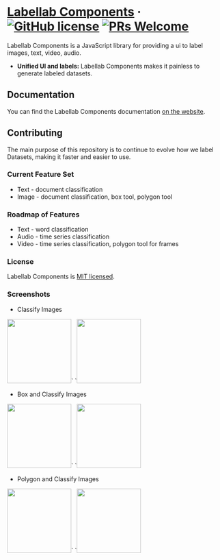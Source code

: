 # [Labellab Components](https://labellab.io/) &middot; [![GitHub license](https://img.shields.io/badge/license-MIT-blue.svg)](https://github.com/kev71187/labellab-components/blob/master/LICENSE) [![PRs Welcome](https://img.shields.io/badge/PRs-welcome-brightgreen.svg)](https://github.com/kev71187/labellab-components/pulls)

Labellab Components is a JavaScript library for providing a ui to label images, text, video, audio.

* **Unified UI and labels:** Labellab Components makes it painless to generate labeled datasets.

## Documentation

You can find the Labellab Components documentation [on the website](https://components.labellab.io).

## Contributing

The main purpose of this repository is to continue to evolve how we label Datasets, making it faster and easier to use.

### Current Feature Set
* Text - document classification
* Image - document classification, box tool, polygon tool

### Roadmap of Features
* Text - word classification
* Audio - time series classification
* Video - time series classification, polygon tool for frames

### License

Labellab Components is [MIT licensed](./LICENSE).

### Screenshots

* Classify Images
<p/>
<img height="150px" src="https://github.com/kev71187/labellab-components/raw/master/assets/classify-labeler.png"/>`      `<img height="150px" src="https://github.com/kev71187/labellab-components/raw/master/assets/classify-preview.png"/>

* Box and Classify Images
<p/>
<img height="150px" src="https://github.com/kev71187/labellab-components/raw/master/assets/box-labeler.png"/>`      `<img height="150px" src="https://github.com/kev71187/labellab-components/raw/master/assets/box-preview.png"/>

* Polygon and Classify Images
<p/>
<img height="150px" src="https://github.com/kev71187/labellab-components/raw/master/assets/polygon-labeler.png"/>`      `<img height="150px" src="https://github.com/kev71187/labellab-components/raw/master/assets/polygon-preview.png"/>
